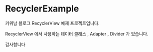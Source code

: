 # RecyclerExample

키위남 블로그 RecyclerView 예제 프로젝트입니다.

RecyclerView 에서 사용하는 데이터 클래스 , Adapter , Divider 가 있습니다.

감사합니다
